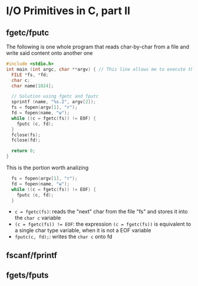 # I/O Primitives in C, part II

## fgetc/fputc

The following is one whole program that reads char-by-char from a file and write said content onto another one
```c
#include <stdio.h>
int main (int argc, char **argv) { // This line allows me to execute this program on the prompt by accepting CL arguments
  FILE *fs, *fd;
  char c;
  char name[1024];

  // Solution using fgetc and fputc
  sprintf (name, "%s.2", argv[2]);
  fs = fopen(argv[1], "r");
  fd = fopen(name, "w");
  while ((c = fgetc(fs)) != EOF) {
    fputc (c, fd);
  }
  fclose(fs);
  fclose(fd);

  return 0;
}
```

This is the portion worth analizing
```c
  fs = fopen(argv[1], "r");
  fd = fopen(name, "w");
  while ((c = fgetc(fs)) != EOF) {
    fputc (c, fd);
  }
```

- `c = fgetc(fs)`: reads the "next" char from the file "fs" and stores it into the `char c` variable
- `(c = fgetc(fs)) != EOF`: the expression `(c = fgetc(fs))` is equivalent to a single char type variable, when it is not a EOF variable
- `fputc(c, fd);`: writes the `char c` onto fd


## fscanf/fprintf

## fgets/fputs


